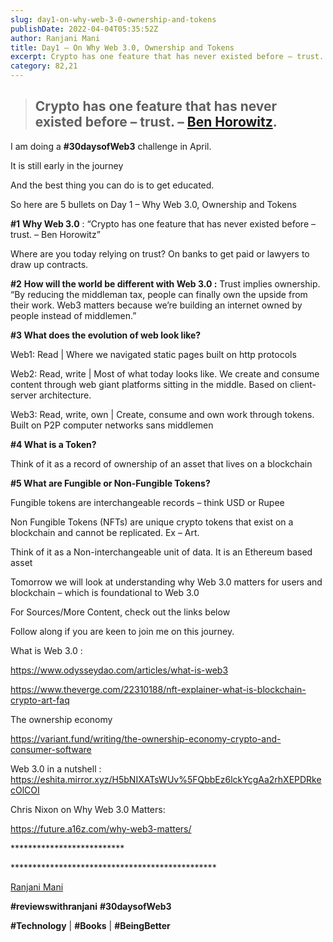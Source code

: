 ```yaml
---
slug: day1-on-why-web-3-0-ownership-and-tokens
publishDate: 2022-04-04T05:35:52Z
author: Ranjani Mani
title: Day1 – On Why Web 3.0, Ownership and Tokens 
excerpt: Crypto has one feature that has never existed before – trust. – Ben Horowitz. I am doing a #30daysofWeb3 challenge in April. It is still early in the journey And the best thing you can do is to get educated. So here are 5 bullets on Day 1 – Why Web 3.0, Ownership and Tokens #1 Why  ... 
category: 82,21
---
```


> ## Crypto has one feature that has never existed before – trust. – [Ben Horowitz](https://www.youtube.com/watch?v=l7QdIQVTly0).

I am doing a **#30daysofWeb3** challenge in April.

It is still early in the journey

And the best thing you can do is to get educated.

So here are 5 bullets on Day 1 – Why Web 3.0, Ownership and Tokens

**#1** **Why Web 3.0** : “Crypto has one feature that has never existed before – trust. – Ben Horowitz”

Where are you today relying on trust? On banks to get paid or lawyers to draw up contracts.

**#2** **How will the world be different with Web 3.0 :** Trust implies ownership. “By reducing the middleman tax, people can finally own the upside from their work. Web3 matters because we’re building an internet owned by people instead of middlemen.”

**#3 What does the evolution of web look like?**

Web1: Read | Where we navigated static pages built on http protocols

Web2: Read, write | Most of what today looks like. We create and consume content through web giant platforms sitting in the middle. Based on client-server architecture.

Web3: Read, write, own | Create, consume and own work through tokens. Built on P2P computer networks sans middlemen

**#4 What is a Token?** 

Think of it as a record of ownership of an asset that lives on a blockchain

**#5 What are Fungible or Non-Fungible Tokens?**

Fungible tokens are interchangeable records – think USD or Rupee

Non Fungible Tokens (NFTs) are unique crypto tokens that exist on a blockchain and cannot be replicated. Ex – Art.

Think of it as a Non-interchangeable unit of data. It is an Ethereum based asset

Tomorrow we will look at understanding why Web 3.0 matters for users and blockchain – which is foundational to Web 3.0

For Sources/More Content, check out the links below

Follow along if you are keen to join me on this journey.

What is Web 3.0 :

<https://www.odysseydao.com/articles/what-is-web3>

<https://www.theverge.com/22310188/nft-explainer-what-is-blockchain-crypto-art-faq>

The ownership economy

<https://variant.fund/writing/the-ownership-economy-crypto-and-consumer-software>

Web 3.0 in a nutshell : <https://eshita.mirror.xyz/H5bNIXATsWUv%5FQbbEz6lckYcgAa2rhXEPDRkecOlCOI>

Chris Nixon on Why Web 3.0 Matters:

<https://future.a16z.com/why-web3-matters/>

\*\*\*\*\*\*\*\*\*\*\*\*\*\*\*\*\*\*\*\*\*\*\*\*\*\*

\*\*\*\*\*\*\*\*\*\*\*\*\*\*\*\*\*\*\*\*\*\*\*\*\*\*\*\*\*\*\*\*\*\*\*\*\*\*\*\*\*\*\*\*\*\*\*

[Ranjani Mani](https://www.linkedin.com/feed/#)

**#reviewswithranjani** **#30daysofWeb3**

**#Technology** | **#Books** | **#BeingBetter**
